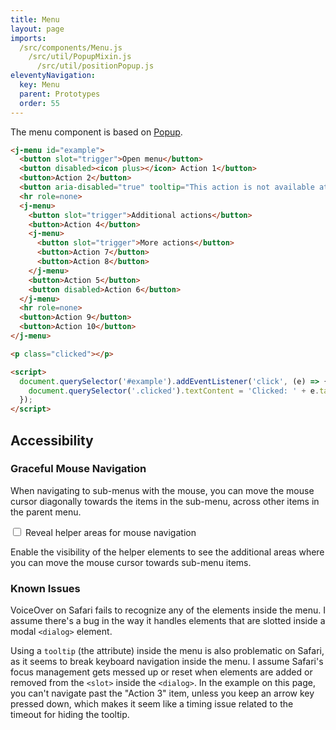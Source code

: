 ```yaml
---
title: Menu
layout: page
imports:
  /src/components/Menu.js
    /src/util/PopupMixin.js
      /src/util/positionPopup.js
eleventyNavigation:
  key: Menu
  parent: Prototypes
  order: 55
---
```


The menu component is based on [Popup](/prototypes/popup).

<render-example></render-example>

```html
<j-menu id="example">
  <button slot="trigger">Open menu</button>
  <button disabled><icon plus></icon> Action 1</button>
  <button>Action 2</button>
  <button aria-disabled="true" tooltip="This action is not available at the moment">Action 3</button>
  <hr role=none>
  <j-menu>
    <button slot="trigger">Additional actions</button>
    <button>Action 4</button>
    <j-menu>
      <button slot="trigger">More actions</button>
      <button>Action 7</button>
      <button>Action 8</button>
    </j-menu>
    <button>Action 5</button>
    <button disabled>Action 6</button>
  </j-menu>
  <hr role=none>
  <button>Action 9</button>
  <button>Action 10</button>
</j-menu>

<p class="clicked"></p>

<script>
  document.querySelector('#example').addEventListener('click', (e) => {
    document.querySelector('.clicked').textContent = 'Clicked: ' + e.target.textContent;
  });
</script>
```

## Accessibility

### Graceful Mouse Navigation

When navigating to sub-menus with the mouse, you can move the mouse cursor diagonally towards the items in the sub-menu, across other items in the parent menu.

<j-field>
  <input type="checkbox" id="debug">
  <label>Reveal helper areas for mouse navigation</label>
  <p description>Enable the visibility of the helper elements to see the additional areas where you can move the mouse cursor towards sub-menu items.</p>
</j-field>
<style>
  j-menu::after {
    background: var(--debug-color);
    opacity: 0.5;
  }
</style>
<script type="module">
  import '/src/components/Field.js';
  document.querySelector('#debug').addEventListener('change', (e) => {
    document.querySelector('#example').style.setProperty('--debug-color', e.target.checked ? 'green' : '');
  });
</script>

### Known Issues

VoiceOver on Safari fails to recognize any of the elements inside the menu. I assume there's a bug in the way it handles elements that are slotted inside a modal `<dialog>` element.

Using a `tooltip` (the attribute) inside the menu is also problematic on Safari, as it seems to break keyboard navigation inside the menu. I assume Safari's focus management gets messed up or reset when elements are added or removed from the `<slot>` inside the `<dialog>`. In the example on this page, you can't navigate past the "Action 3" item, unless you keep an arrow key pressed down, which makes it seem like a timing issue related to the timeout for hiding the tooltip.
